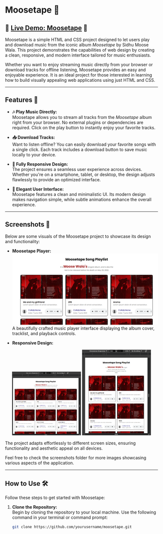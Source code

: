 # Moosetape 🎵

🎉 **[Live Demo: Moosetape](https://moosewalamusic.netlify.app/)** 🎉
---
Moosetape is a simple HTML and CSS project designed to let users play and download music from the iconic album *Moosetape* by Sidhu Moose Wala. This project demonstrates the capabilities of web design by creating a clean, responsive, and modern interface tailored for music enthusiasts.

Whether you want to enjoy streaming music directly from your browser or download tracks for offline listening, Moosetape provides an easy and enjoyable experience. It is an ideal project for those interested in learning how to build visually appealing web applications using just HTML and CSS.

---

## Features 🚀

- **🎶 Play Music Directly:**  
  Moosetape allows you to stream all tracks from the *Moosetape* album right from your browser. No external plugins or dependencies are required. Click on the play button to instantly enjoy your favorite tracks.

- **📥 Download Tracks:**  
  Want to listen offline? You can easily download your favorite songs with a single click. Each track includes a download button to save music locally to your device.

- **📱 Fully Responsive Design:**  
  The project ensures a seamless user experience across devices. Whether you're on a smartphone, tablet, or desktop, the design adjusts flawlessly to provide an optimized interface.

- **🎨 Elegant User Interface:**  
  Moosetape features a clean and minimalistic UI. Its modern design makes navigation simple, while subtle animations enhance the overall experience.

---

## Screenshots 📸

Below are some visuals of the Moosetape project to showcase its design and functionality:

- **Moosetape Player:**  
  ![Moosetape Player](https://github.com/HarshJajaniya/moosetape/blob/main/Screenshot%202025-01-10%20202130.png)  
  A beautifully crafted music player interface displaying the album cover, tracklist, and playback controls.

- **Responsive Design:**  
 <p align="center">
  <img src="https://github.com/HarshJajaniya/moosetape/blob/main/Screenshot%202025-01-10%20202653.png" alt="Responsive Design 1" width="45%">
  <img src="https://github.com/HarshJajaniya/moosetape/blob/main/Screenshot%202025-01-10%20202709.png" alt="Responsive Design 2" width="45%">
</p>


  The project adapts effortlessly to different screen sizes, ensuring functionality and aesthetic appeal on all devices.

Feel free to check the screenshots folder for more images showcasing various aspects of the application.

---

## How to Use 🛠️

Follow these steps to get started with Moosetape:

1. **Clone the Repository:**  
   Begin by cloning the repository to your local machine. Use the following command in your terminal or command prompt:
   ```bash
   git clone https://github.com/yourusername/moosetape.git
